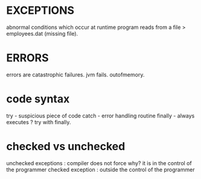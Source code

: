 # EXCEPTIONS
abnormal conditions which occur at runtime
program reads from a file > employees.dat
(missing file).
# ERRORS
errors are catastrophic failures.
jvm fails. outofmemory.

# code syntax
try - suspicious piece of code
catch - error handling routine
finally - always executes 
? try with finally.

# checked vs unchecked
unchecked exceptions : compiler does not force
why? it is in the control of the programmer
checked exception : outside the control of the programmer